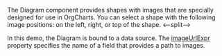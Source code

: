 The Diagram component provides shapes with images that are specially designed for use in OrgCharts. You can select a shape with the following image positions: on the left, right, or top of the shape. 
<--split-->

In this demo, the Diagram is bound to a data source. The [imageUrlExpr](/Documentation/ApiReference/UI_Components/dxDiagram/Configuration/nodes/#imageUrlExpr) property specifies the name of a field that provides a path to images.